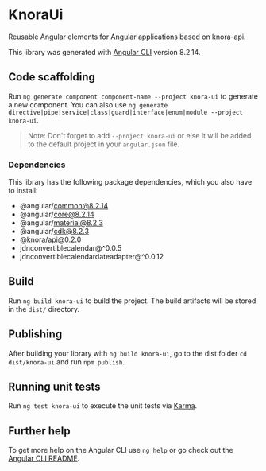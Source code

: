 # KnoraUi

Reusable Angular elements for Angular applications based on knora-api.

This library was generated with [Angular CLI](https://github.com/angular/angular-cli) version 8.2.14.

## Code scaffolding

Run `ng generate component component-name --project knora-ui` to generate a new component. You can also use `ng generate directive|pipe|service|class|guard|interface|enum|module --project knora-ui`.
> Note: Don't forget to add `--project knora-ui` or else it will be added to the default project in your `angular.json` file.

### Dependencies

This library has the following package dependencies, which you also have to install:

-   @angular/common@8.2.14
-   @angular/core@8.2.14
-   @angular/material@8.2.3
-   @angular/cdk@8.2.3
-   @knora/api@0.2.0
-   jdnconvertiblecalendar@^0.0.5
-   jdnconvertiblecalendardateadapter@^0.0.12

## Build

Run `ng build knora-ui` to build the project. The build artifacts will be stored in the `dist/` directory.

## Publishing

After building your library with `ng build knora-ui`, go to the dist folder `cd dist/knora-ui` and run `npm publish`.

## Running unit tests

Run `ng test knora-ui` to execute the unit tests via [Karma](https://karma-runner.github.io).

## Further help

To get more help on the Angular CLI use `ng help` or go check out the [Angular CLI README](https://github.com/angular/angular-cli/blob/master/README.md).
